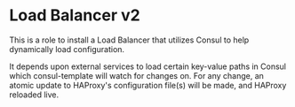 # Load Balancer v2

This is a role to install a Load Balancer that utilizes Consul to help dynamically load configuration.

It depends upon external services to load certain key-value paths in Consul which consul-template
will watch for changes on. For any change, an atomic update to HAProxy's configuration file(s) will
be made, and HAProxy reloaded live.
